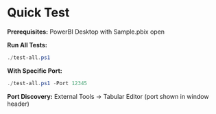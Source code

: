 # Quick Test

**Prerequisites:** PowerBI Desktop with Sample.pbix open

**Run All Tests:**
```powershell
./test-all.ps1
```

**With Specific Port:**
```powershell
./test-all.ps1 -Port 12345
```

**Port Discovery:** External Tools → Tabular Editor (port shown in window header)


